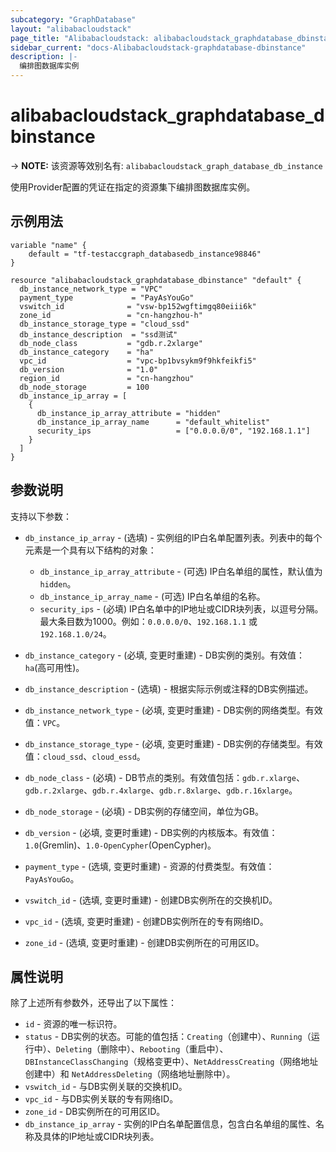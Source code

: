 ```yaml
---
subcategory: "GraphDatabase"
layout: "alibabacloudstack"
page_title: "Alibabacloudstack: alibabacloudstack_graphdatabase_dbinstance"
sidebar_current: "docs-Alibabacloudstack-graphdatabase-dbinstance"
description: |- 
  编排图数据库实例
---
```


# alibabacloudstack_graphdatabase_dbinstance
-> **NOTE:** 该资源等效别名有: `alibabacloudstack_graph_database_db_instance`

使用Provider配置的凭证在指定的资源集下编排图数据库实例。

## 示例用法

```hcl
variable "name" {
    default = "tf-testaccgraph_databasedb_instance98846"
}

resource "alibabacloudstack_graphdatabase_dbinstance" "default" {
  db_instance_network_type = "VPC"
  payment_type             = "PayAsYouGo"
  vswitch_id              = "vsw-bp152wgftimgq80eiii6k"
  zone_id                 = "cn-hangzhou-h"
  db_instance_storage_type = "cloud_ssd"
  db_instance_description  = "ssd测试"
  db_node_class           = "gdb.r.2xlarge"
  db_instance_category    = "ha"
  vpc_id                  = "vpc-bp1bvsykm9f9hkfeikfi5"
  db_version              = "1.0"
  region_id               = "cn-hangzhou"
  db_node_storage         = 100
  db_instance_ip_array = [
    {
      db_instance_ip_array_attribute = "hidden"
      db_instance_ip_array_name      = "default_whitelist"
      security_ips                   = ["0.0.0.0/0", "192.168.1.1"]
    }
  ]
}
```

## 参数说明

支持以下参数：

* `db_instance_ip_array` - (选填) - 实例组的IP白名单配置列表。列表中的每个元素是一个具有以下结构的对象：
  * `db_instance_ip_array_attribute` - (可选) IP白名单组的属性，默认值为 `hidden`。
  * `db_instance_ip_array_name` - (可选) IP白名单组的名称。
  * `security_ips` - (必填) IP白名单中的IP地址或CIDR块列表，以逗号分隔。最大条目数为1000。例如：`0.0.0.0/0`、`192.168.1.1` 或 `192.168.1.0/24`。

* `db_instance_category` - (必填, 变更时重建) - DB实例的类别。有效值：`ha`(高可用性)。
* `db_instance_description` - (选填) - 根据实际示例或注释的DB实例描述。
* `db_instance_network_type` - (必填, 变更时重建) - DB实例的网络类型。有效值：`VPC`。
* `db_instance_storage_type` - (必填, 变更时重建) - DB实例的存储类型。有效值：`cloud_ssd`、`cloud_essd`。
* `db_node_class` - (必填) - DB节点的类别。有效值包括：`gdb.r.xlarge`、`gdb.r.2xlarge`、`gdb.r.4xlarge`、`gdb.r.8xlarge`、`gdb.r.16xlarge`。
* `db_node_storage` - (必填) - DB实例的存储空间，单位为GB。
* `db_version` - (必填, 变更时重建) - DB实例的内核版本。有效值：`1.0`(Gremlin)、`1.0-OpenCypher`(OpenCypher)。
* `payment_type` - (选填, 变更时重建) - 资源的付费类型。有效值：`PayAsYouGo`。
* `vswitch_id` - (选填, 变更时重建) - 创建DB实例所在的交换机ID。
* `vpc_id` - (选填, 变更时重建) - 创建DB实例所在的专有网络ID。
* `zone_id` - (选填, 变更时重建) - 创建DB实例所在的可用区ID。

## 属性说明

除了上述所有参数外，还导出了以下属性：

* `id` - 资源的唯一标识符。
* `status` - DB实例的状态。可能的值包括：`Creating`（创建中）、`Running`（运行中）、`Deleting`（删除中）、`Rebooting`（重启中）、`DBInstanceClassChanging`（规格变更中）、`NetAddressCreating`（网络地址创建中）和 `NetAddressDeleting`（网络地址删除中）。
* `vswitch_id` - 与DB实例关联的交换机ID。
* `vpc_id` - 与DB实例关联的专有网络ID。
* `zone_id` - DB实例所在的可用区ID。
* `db_instance_ip_array` - 实例的IP白名单配置信息，包含白名单组的属性、名称及具体的IP地址或CIDR块列表。